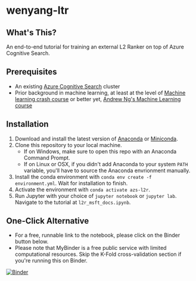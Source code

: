 # wenyang-ltr

## What's This?
An end-to-end tutorial for training an external L2 Ranker on top of Azure Cognitive Search.

## Prerequisites
- An existing [Azure Cognitive Search](https://azure.microsoft.com/en-us/services/search/) cluster
- Prior background in machine learning, at least at the level of [Machine learning crash course](https://docs.microsoft.com/en-us/learn/paths/ml-crash-course/) or better yet, [Andrew Ng's Machine Learning course](https://www.coursera.org/learn/machine-learning)

## Installation

1. Download and install the latest version of [Anaconda](https://www.anaconda.com/distribution/#download-section) or [Miniconda](https://docs.conda.io/en/latest/miniconda.html).
2. Clone this repository to your local machine.
    - If on Windows, make sure to open this repo with an Anaconda Command Prompt.
    - If on Linux or OSX, if you didn't add Anaconda to your system `PATH` variable, you'll have to source the Anaconda envrionment manually.
3. Install the conda environment with `conda env create -f environment.yml`. Wait for installation to finish.
4. Activate the environment with `conda activate azs-l2r`.
5. Run Jupyter with your choice of `jupyter notebook` or `jupyter lab`. Navigate to the tutorial at `l2r_msft_docs.ipynb`.


## One-Click Alternative

- For a free, runnable link to the notebook, please click on the Binder button below.
- Please note that MyBinder is a free public service with limited computational resources. Skip the K-Fold cross-validation section if you're running this on Binder.

[![Binder](https://mybinder.org/badge_logo.svg)](https://aka.ms/AA877hx)
